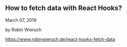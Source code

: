 ## How to fetch data with React Hooks?

March 07, 2019

by Robin Wieruch

https://www.robinwieruch.de/react-hooks-fetch-data
